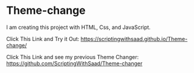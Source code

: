 # Theme-change
I am creating this project with HTML, Css, and JavaScript.


Click This Link and Try it Out: https://scriptingwithsaad.github.io/Theme-change/

Click This Link and see my previous Theme Changer: https://github.com/ScriptingWithSaad/Theme-changer
